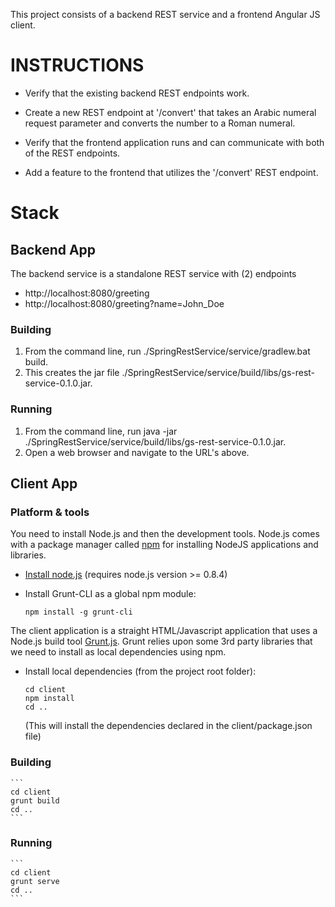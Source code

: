This project consists of a backend REST service and a frontend Angular JS client.

INSTRUCTIONS
============
* Verify that the existing backend REST endpoints work.
* Create a new REST endpoint at '/convert' that takes an Arabic numeral request
  parameter and converts the number to a Roman numeral.

* Verify that the frontend application runs and can communicate with both of
  the REST endpoints.
* Add a feature to the frontend that utilizes the '/convert' REST endpoint.

Stack
=====

Backend App
-----------

The backend service is a standalone REST service with (2) endpoints
- http://localhost:8080/greeting
- http://localhost:8080/greeting?name=John_Doe

### Building
1. From the command line, run ./SpringRestService/service/gradlew.bat build.
2. This creates the jar file ./SpringRestService/service/build/libs/gs-rest-service-0.1.0.jar.

### Running
1. From the command line, run java -jar ./SpringRestService/service/build/libs/gs-rest-service-0.1.0.jar.
2. Open a web browser and navigate to the URL's above.


Client App
----------

### Platform & tools

You need to install Node.js and then the development tools. Node.js comes with a package manager called [npm](http://npmjs.org) for installing NodeJS applications and libraries.
* [Install node.js](http://nodejs.org/download/) (requires node.js version >= 0.8.4)
* Install Grunt-CLI as a global npm module:

    ```
    npm install -g grunt-cli
    ```

The client application is a straight HTML/Javascript application that uses a
Node.js build tool [Grunt.js](gruntjs.com). Grunt relies upon some 3rd party
libraries that we need to install as local dependencies using npm.

* Install local dependencies (from the project root folder):

    ```
    cd client
    npm install
    cd ..
    ```

  (This will install the dependencies declared in the client/package.json file)

### Building

    ```
    cd client
    grunt build
    cd ..
    ```

### Running

    ```
    cd client
    grunt serve
    cd ..
    ```

